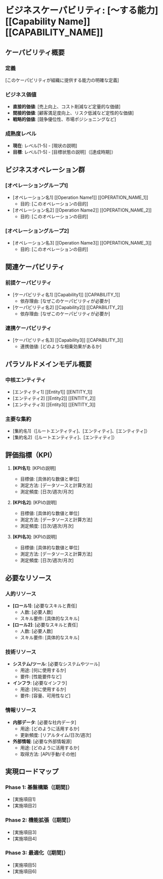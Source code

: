 # ビジネスケーパビリティ: [〜する能力] [[Capability Name]] [[CAPABILITY_NAME]]

## ケーパビリティ概要

### 定義
[このケーパビリティが組織に提供する能力の明確な定義]

### ビジネス価値
- **直接的価値**: [売上向上、コスト削減など定量的な価値]
- **間接的価値**: [顧客満足度向上、リスク低減など定性的な価値]
- **戦略的価値**: [競争優位性、市場ポジショニングなど]

### 成熟度レベル
- **現在**: レベル[1-5] - [現状の説明]
- **目標**: レベル[1-5] - [目標状態の説明]（[達成時期]）

## ビジネスオペレーション群

### [オペレーショングループ1]
- [オペレーション名1] [[Operation Name1]] [[OPERATION_NAME_1]]
  - 目的: [このオペレーションの目的]
- [オペレーション名2] [[Operation Name2]] [[OPERATION_NAME_2]]
  - 目的: [このオペレーションの目的]

### [オペレーショングループ2]
- [オペレーション名3] [[Operation Name3]] [[OPERATION_NAME_3]]
  - 目的: [このオペレーションの目的]

## 関連ケーパビリティ

### 前提ケーパビリティ
- [ケーパビリティ名1] [[Capability1]] [[CAPABILITY_1]]
  - 依存理由: [なぜこのケーパビリティが必要か]
- [ケーパビリティ名2] [[Capability2]] [[CAPABILITY_2]]
  - 依存理由: [なぜこのケーパビリティが必要か]

### 連携ケーパビリティ
- [ケーパビリティ名3] [[Capability3]] [[CAPABILITY_3]]
  - 連携価値: [どのような相乗効果があるか]

## パラソルドメインモデル概要

### 中核エンティティ
- [エンティティ1] [[Entity1]] [[ENTITY_1]]
- [エンティティ2] [[Entity2]] [[ENTITY_2]]
- [エンティティ3] [[Entity3]] [[ENTITY_3]]

### 主要な集約
- [集約名1]（[ルートエンティティ]、[エンティティ]、[エンティティ]）
- [集約名2]（[ルートエンティティ]、[エンティティ]）

## 評価指標（KPI）

1. **[KPI名1]**: [KPIの説明]
   - 目標値: [具体的な数値と単位]
   - 測定方法: [データソースと計算方法]
   - 測定頻度: [日次/週次/月次]

2. **[KPI名2]**: [KPIの説明]
   - 目標値: [具体的な数値と単位]
   - 測定方法: [データソースと計算方法]
   - 測定頻度: [日次/週次/月次]

3. **[KPI名3]**: [KPIの説明]
   - 目標値: [具体的な数値と単位]
   - 測定方法: [データソースと計算方法]
   - 測定頻度: [日次/週次/月次]

## 必要なリソース

### 人的リソース
- **[ロール1]**: [必要なスキルと責任]
  - 人数: [必要人数]
  - スキル要件: [具体的なスキル]
- **[ロール2]**: [必要なスキルと責任]
  - 人数: [必要人数]
  - スキル要件: [具体的なスキル]

### 技術リソース
- **システム/ツール**: [必要なシステムやツール]
  - 用途: [何に使用するか]
  - 要件: [性能要件など]
- **インフラ**: [必要なインフラ]
  - 用途: [何に使用するか]
  - 要件: [容量、可用性など]

### 情報リソース
- **内部データ**: [必要な社内データ]
  - 用途: [どのように活用するか]
  - 更新頻度: [リアルタイム/日次/週次]
- **外部情報**: [必要な外部情報源]
  - 用途: [どのように活用するか]
  - 取得方法: [API/手動/その他]

## 実現ロードマップ

### Phase 1: 基盤構築（[期間]）
- [実施項目1]
- [実施項目2]

### Phase 2: 機能拡張（[期間]）
- [実施項目3]
- [実施項目4]

### Phase 3: 最適化（[期間]）
- [実施項目5]
- [実施項目6]